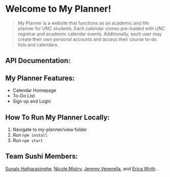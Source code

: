# Welcome to My Planner!

> My Planner is a website that functions as an academic and life planner for UNC students. Each calendar comes pre-loaded with UNC registrar and academic calendar events. Additionally, each user may create their own personal accounts and access their course to-do lists and calendars.

## API Documentation:

## My Planner Features:
- Calendar Homepage
- To-Do List
- Sign up and Login 

## How To Run My Planner Locally:
1. Navigate to my-planner/view folder
2. Run `npm install`
3. Run `npm start`

## Team Sushi Members:
[Sunaly Hatharasinghe](https://github.com/Sunaly), [Nicole Mistry](https://github.com/nicmis), [Jeremy Venerella](https://github.com/JeremyVenerella), and [Erica Wirth](https://github.com/ericawirth).
.
